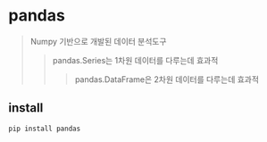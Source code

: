 # pandas

> Numpy 기반으로 개발된 데이터 분석도구
>
> > pandas.Series는 1차원 데이터를 다루는데 효과적
> >
> > > pandas.DataFrame은 2차원 데이터를 다루는데 효과적

## install

```sh
pip install pandas
```
